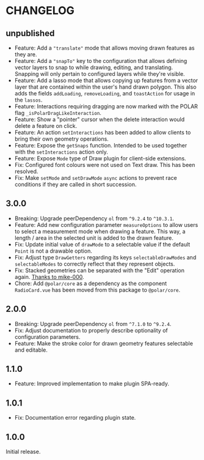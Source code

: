 # CHANGELOG

## unpublished

- Feature: Add a `"translate"` mode that allows moving drawn features as they are.
- Feature: Add a `"snapTo"` key to the configuration that allows defining vector layers to snap to while drawing, editing, and translating. Snapping will only pertain to configured layers while they're visible.
- Feature: Add a lasso mode that allows copying up features from a vector layer that are contained within the user's hand drawn polygon. This also adds the fields `addLoading`, `removeLoading`, and `toastAction` for usage in the `lassos`.
- Feature: Interactions requiring dragging are now marked with the POLAR flag `_isPolarDragLikeInteraction`.
- Feature: Show a "pointer" cursor when the delete interaction would delete a feature on click.
- Feature: An action `setInteractions` has been added to allow clients to bring their own geometry operations.
- Feature: Expose the `getSnaps` function. Intended to be used together with the `setInteractions` action only.
- Feature: Expose `Mode` type of Draw plugin for client-side extensions.
- Fix: Configured font colours were not used on Text draw. This has been resolved.
- Fix: Make `setMode` and `setDrawMode` `async` actions to prevent race conditions if they are called in short succession.

## 3.0.0

- Breaking: Upgrade peerDependency `ol` from `^9.2.4` to `^10.3.1`.
- Feature: Add new configuration parameter `measureOptions` to allow users to select a measurement mode when drawing a feature. This way, a length / area in the selected unit is added to the drawn feature.
- Fix: Update initial value of `drawMode` to a selectable value if the default `Point` is not a drawable option.
- Fix: Adjust type `DrawGetters` regarding its keys `selectableDrawModes` and `selectableModes` to correctly reflect that they represent objects.
- Fix: Stacked geometries can be separated with the "Edit" operation again. [Thanks to mike-000](https://github.com/openlayers/openlayers/issues/16593#issuecomment-2624257614).
- Chore: Add `@polar/core` as a dependency as the component `RadioCard.vue` has been moved from this package to `@polar/core`.

## 2.0.0

- Breaking: Upgrade peerDependency `ol` from `^7.1.0` to `^9.2.4`.
- Fix: Adjust documentation to properly describe optionality of configuration parameters.
- Feature: Make the stroke color for drawn geometry features selectable and editable.

## 1.1.0

- Feature: Improved implementation to make plugin SPA-ready.

## 1.0.1

- Fix: Documentation error regarding plugin state.

## 1.0.0

Initial release.
